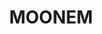 ---
lastmod: '2025-04-06T06:05:20+00:00'
latitude: -29.129936
layout: suburb
longitude: 153.254699
postcode: '2472'
state: NSW
title: MOONEM
url: /nsw/moonem/
---